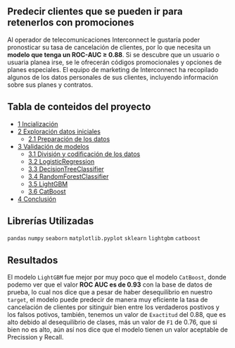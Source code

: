 ## Predecir clientes que se pueden ir para retenerlos con promociones 

Al operador de telecomunicaciones Interconnect le gustaría poder pronosticar su tasa de cancelación de clientes, por lo que necesita un **modelo que tenga un ROC-AUC ≥ 0.88**. Si se descubre que un usuario o usuaria planea irse, se le ofrecerán códigos promocionales y opciones de planes especiales. El equipo de marketing de Interconnect ha recopilado algunos de los datos personales de sus clientes, incluyendo información sobre sus planes y contratos.

## Tabla de conteidos del proyecto

* [1 Incialización](#Capítulo_1)
* [2 Exploración datos iniciales](#Capítulo_2)
    * [2.1 Preparación de los datos](#Sección_2_1)
* [3 Validación de modelos](#Capítulo_3)
    * [3.1 División y codificación de los datos](#Sección_3_1)
    * [3.2 LogisticRegression](#Sección_3_2)
    * [3.3 DecisionTreeClassifier](#Sección_3_3)
    * [3.4 RandomForestClassifier](#Sección_3_4)
    * [3.5 LightGBM](#Sección_3_5)
    * [3.6 CatBoost](#Sección_3_6)
* [4 Conclusión](#Capítulo_4)


## Librerías Utilizadas

`pandas`
`numpy`
`seaborn` 
`matplotlib.pyplot`
`sklearn`
`lightgbm`
`catboost`

## Resultados

El modelo `LightGBM` fue mejor por muy poco que el modelo `CatBoost`, donde podemo ver que el valor **ROC AUC es de 0.93** con la base de datos de prueba, lo cual nos dice que a pesar de haber desequilibrio en nuestro `target`, el modelo puede predecir de manera muy eficiente la tasa de cancelación de clientes por sitinguir bien entre los verdaderos postivos y los falsos potivos, también, tenemos un valor de `Exactitud` del 0.88, que es alto debido al desequilibrio de clases, más un valor de `F1` de 0.76, que si bien no es alto, aún así nos dice que el modelo tienen un valor aceptable de Precission y Recall.



